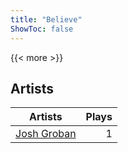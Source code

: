 ```yaml
---
title: "Believe"
ShowToc: false
---
```


{{< more >}}

## Artists
Artists | Plays 
----- | -----: 
[Josh Groban](/artists/josh-groban-58260) | 1

